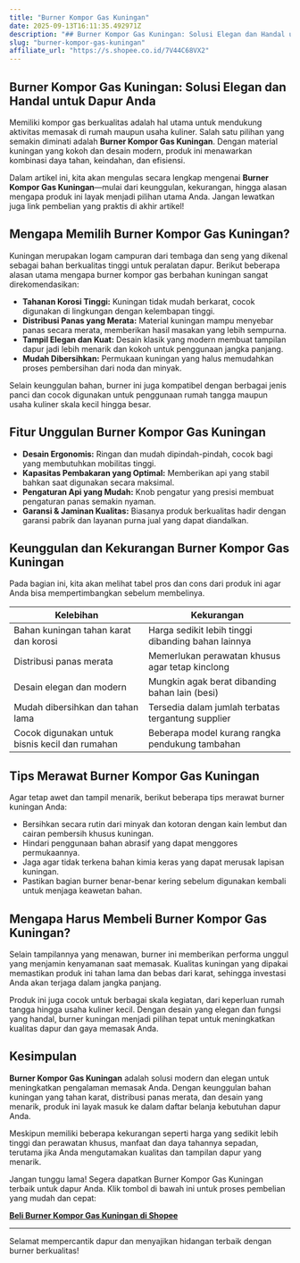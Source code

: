 ```yaml
---
title: "Burner Kompor Gas Kuningan"
date: 2025-09-13T16:11:35.492971Z
description: "## Burner Kompor Gas Kuningan: Solusi Elegan dan Handal untuk Dapur Anda..."
slug: "burner-kompor-gas-kuningan"
affiliate_url: "https://s.shopee.co.id/7V44C68VX2"
---
```

## Burner Kompor Gas Kuningan: Solusi Elegan dan Handal untuk Dapur Anda

Memiliki kompor gas berkualitas adalah hal utama untuk mendukung aktivitas memasak di rumah maupun usaha kuliner. Salah satu pilihan yang semakin diminati adalah **Burner Kompor Gas Kuningan**. Dengan material kuningan yang kokoh dan desain modern, produk ini menawarkan kombinasi daya tahan, keindahan, dan efisiensi.

Dalam artikel ini, kita akan mengulas secara lengkap mengenai **Burner Kompor Gas Kuningan**—mulai dari keunggulan, kekurangan, hingga alasan mengapa produk ini layak menjadi pilihan utama Anda. Jangan lewatkan juga link pembelian yang praktis di akhir artikel!

## Mengapa Memilih Burner Kompor Gas Kuningan?

Kuningan merupakan logam campuran dari tembaga dan seng yang dikenal sebagai bahan berkualitas tinggi untuk peralatan dapur. Berikut beberapa alasan utama mengapa burner kompor gas berbahan kuningan sangat direkomendasikan:

- **Tahanan Korosi Tinggi:** Kuningan tidak mudah berkarat, cocok digunakan di lingkungan dengan kelembapan tinggi.
- **Distribusi Panas yang Merata:** Material kuningan mampu menyebar panas secara merata, memberikan hasil masakan yang lebih sempurna.
- **Tampil Elegan dan Kuat:** Desain klasik yang modern membuat tampilan dapur jadi lebih menarik dan kokoh untuk penggunaan jangka panjang.
- **Mudah Dibersihkan:** Permukaan kuningan yang halus memudahkan proses pembersihan dari noda dan minyak.

Selain keunggulan bahan, burner ini juga kompatibel dengan berbagai jenis panci dan cocok digunakan untuk penggunaan rumah tangga maupun usaha kuliner skala kecil hingga besar.

## Fitur Unggulan Burner Kompor Gas Kuningan

- **Desain Ergonomis:** Ringan dan mudah dipindah-pindah, cocok bagi yang membutuhkan mobilitas tinggi.
- **Kapasitas Pembakaran yang Optimal:** Memberikan api yang stabil bahkan saat digunakan secara maksimal.
- **Pengaturan Api yang Mudah:** Knob pengatur yang presisi membuat pengaturan panas semakin nyaman.
- **Garansi & Jaminan Kualitas:** Biasanya produk berkualitas hadir dengan garansi pabrik dan layanan purna jual yang dapat diandalkan.

## Keunggulan dan Kekurangan Burner Kompor Gas Kuningan

Pada bagian ini, kita akan melihat tabel pros dan cons dari produk ini agar Anda bisa mempertimbangkan sebelum membelinya.

| Kelebihan                                    | Kekurangan                                |
|----------------------------------------------|-------------------------------------------|
| Bahan kuningan tahan karat dan korosi       | Harga sedikit lebih tinggi dibanding bahan lainnya |
| Distribusi panas merata                     | Memerlukan perawatan khusus agar tetap kinclong |
| Desain elegan dan modern                   | Mungkin agak berat dibanding bahan lain (besi) |
| Mudah dibersihkan dan tahan lama       | Tersedia dalam jumlah terbatas tergantung supplier |
| Cocok digunakan untuk bisnis kecil dan rumahan | Beberapa model kurang rangka pendukung tambahan |

## Tips Merawat Burner Kompor Gas Kuningan

Agar tetap awet dan tampil menarik, berikut beberapa tips merawat burner kuningan Anda:

- Bersihkan secara rutin dari minyak dan kotoran dengan kain lembut dan cairan pembersih khusus kuningan.
- Hindari penggunaan bahan abrasif yang dapat menggores permukaannya.
- Jaga agar tidak terkena bahan kimia keras yang dapat merusak lapisan kuningan.
- Pastikan bagian burner benar-benar kering sebelum digunakan kembali untuk menjaga keawetan bahan.

## Mengapa Harus Membeli Burner Kompor Gas Kuningan?

Selain tampilannya yang menawan, burner ini memberikan performa unggul yang menjamin kenyamanan saat memasak. Kualitas kuningan yang dipakai memastikan produk ini tahan lama dan bebas dari karat, sehingga investasi Anda akan terjaga dalam jangka panjang.

Produk ini juga cocok untuk berbagai skala kegiatan, dari keperluan rumah tangga hingga usaha kuliner kecil. Dengan desain yang elegan dan fungsi yang handal, burner kuningan menjadi pilihan tepat untuk meningkatkan kualitas dapur dan gaya memasak Anda.

## Kesimpulan

**Burner Kompor Gas Kuningan** adalah solusi modern dan elegan untuk meningkatkan pengalaman memasak Anda. Dengan keunggulan bahan kuningan yang tahan karat, distribusi panas merata, dan desain yang menarik, produk ini layak masuk ke dalam daftar belanja kebutuhan dapur Anda.

Meskipun memiliki beberapa kekurangan seperti harga yang sedikit lebih tinggi dan perawatan khusus, manfaat dan daya tahannya sepadan, terutama jika Anda mengutamakan kualitas dan tampilan dapur yang menarik.

Jangan tunggu lama! Segera dapatkan Burner Kompor Gas Kuningan terbaik untuk dapur Anda. Klik tombol di bawah ini untuk proses pembelian yang mudah dan cepat:

[**Beli Burner Kompor Gas Kuningan di Shopee**](https://s.shopee.co.id/7V44C68VX2)

---

Selamat mempercantik dapur dan menyajikan hidangan terbaik dengan burner berkualitas!